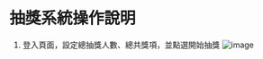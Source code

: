 # 抽獎系統操作說明

1.	登入頁面，設定總抽獎人數、總共獎項，並點選開始抽獎
   ![image](https://user-images.githubusercontent.com/12302993/173503103-419102d8-e281-44d0-8e47-35ae56311dbb.png)
